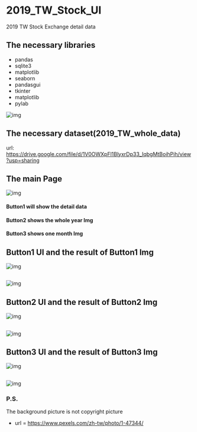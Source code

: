 # 2019_TW_Stock_UI

2019 TW Stock Exchange detail data

## The necessary libraries
* pandas
* sqlite3
* matplotlib
* seaborn
* pandasgui
* tkinter
* matplotlib
* pylab

![img](https://raw.githubusercontent.com/hihipython/2019_TW_Stock_UI/main/UI_Img/Screen%20Shot%202021-03-11%20at%205.17.18%20PM.png)

## The necessary dataset(2019_TW_whole_data)
url: https://drive.google.com/file/d/1V0OWXpFl1BlyxrDp33_IqbgMtBoihPih/view?usp=sharing

## The main Page

![img](https://raw.githubusercontent.com/hihipython/2019_TW_Stock_UI/main/UI_Img/Screen%20Shot%202021-03-11%20at%205.19.51%20PM.png)
#### Button1 will show the detail data
#### Button2 shows the whole year Img
#### Button3 shows one month Img

## Button1 UI and the result of Button1 Img
![img](https://raw.githubusercontent.com/hihipython/2019_TW_Stock_UI/main/UI_Img/Screen%20Shot%202021-03-11%20at%205.20.07%20PM.png)
## 
![img](https://raw.githubusercontent.com/hihipython/2019_TW_Stock_UI/main/UI_Img/Screen%20Shot%202021-03-11%20at%205.20.30%20PM.png)

## Button2 UI and the result of Button2 Img
![img](https://raw.githubusercontent.com/hihipython/2019_TW_Stock_UI/main/UI_Img/Screen%20Shot%202021-03-11%20at%205.20.43%20PM.png)
## 
![img](https://raw.githubusercontent.com/hihipython/2019_TW_Stock_UI/main/UI_Img/Screen%20Shot%202021-03-11%20at%205.20.54%20PM.png)

## Button3 UI and the result of Button3 Img
![img](https://raw.githubusercontent.com/hihipython/2019_TW_Stock_UI/main/UI_Img/Screen%20Shot%202021-03-11%20at%205.21.06%20PM.png)
## 
![img](https://raw.githubusercontent.com/hihipython/2019_TW_Stock_UI/main/UI_Img/Screen%20Shot%202021-03-11%20at%205.21.20%20PM.png)

### P.S.
The background picture is not copyright picture
* url = https://www.pexels.com/zh-tw/photo/1-47344/
